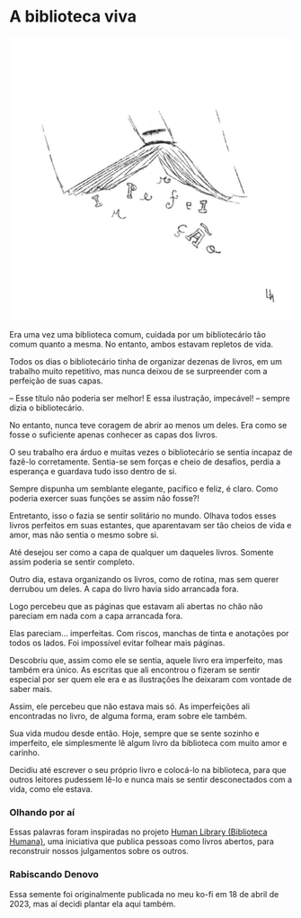 # A biblioteca viva

![Livro](./livro.jpeg)

Era uma vez uma biblioteca comum, cuidada por um bibliotecário tão comum quanto a mesma. No entanto, ambos estavam repletos de vida. 

Todos os dias o bibliotecário tinha de organizar dezenas de livros, em um trabalho muito repetitivo, mas nunca deixou de se surpreender com a perfeição de suas capas.

– Esse título não poderia ser melhor! E essa ilustração, impecável! – sempre dizia o bibliotecário.

No entanto, nunca teve coragem de abrir ao menos um deles. Era como se fosse o suficiente apenas conhecer as capas dos livros.

O seu trabalho era árduo e muitas vezes o bibliotecário se sentia incapaz de fazê-lo corretamente. Sentia-se sem forças e cheio de desafios, perdia a esperança e guardava tudo isso dentro de si.

Sempre dispunha um semblante elegante, pacífico e feliz, é claro. Como poderia exercer suas funções se assim não fosse?!

Entretanto, isso o fazia se sentir solitário no mundo. Olhava todos esses livros perfeitos em suas estantes, que aparentavam ser tão cheios de vida e amor, mas não sentia o mesmo sobre si.

Até desejou ser como a capa de qualquer um daqueles livros. Somente assim poderia se sentir completo.

Outro dia, estava organizando os livros, como de rotina, mas sem querer derrubou um deles. A capa do livro havia sido arrancada fora.

Logo percebeu que as páginas que estavam ali abertas no chão não pareciam em nada com a capa arrancada fora.

Elas pareciam... imperfeitas. Com riscos, manchas de tinta e anotações por todos os lados. Foi impossível evitar folhear mais páginas.

Descobriu que, assim como ele se sentia, aquele livro era imperfeito, mas também era único. As escritas que ali encontrou o fizeram se sentir especial por ser quem ele era e as ilustrações lhe deixaram com vontade de saber mais.

Assim, ele percebeu que não estava mais só. As imperfeições ali encontradas no livro, de alguma forma, eram sobre ele também.

Sua vida mudou desde então. Hoje, sempre que se sente sozinho e imperfeito, ele simplesmente lê algum livro da biblioteca com muito amor e carinho.

Decidiu até escrever o seu próprio livro e colocá-lo na biblioteca, para que outros leitores pudessem lê-lo e nunca mais se sentir desconectados com a vida, como ele estava.

### Olhando por aí

Essas palavras foram inspiradas no projeto [Human Library (Biblioteca Humana)](https://humanlibrary.org/), uma iniciativa que publica pessoas como livros abertos, para reconstruir nossos julgamentos sobre os outros.

### Rabiscando Denovo

Essa semente foi originalmente publicada no meu ko-fi em 18 de abril de 2023, mas aí decidi plantar ela aqui também.